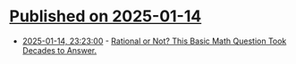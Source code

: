 # [Published on 2025-01-14](index.md)

* [2025-01-14, 23:23:00](https://soylentnews.org/article.pl?sid=25/01/13/1921245&from=rss) - [Rational or Not? This Basic Math Question Took Decades to Answer.](https://soylentnews.org/article.pl?sid=25/01/13/1921245&from=rss)
